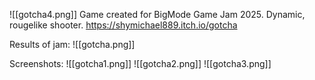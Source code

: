 ![[gotcha4.png]]
Game created for BigMode Game Jam 2025.
Dynamic, rougelike shooter.
https://shymichael889.itch.io/gotcha

Results of jam:
![[gotcha.png]]

Screenshots:
![[gotcha1.png]]
![[gotcha2.png]]
![[gotcha3.png]]